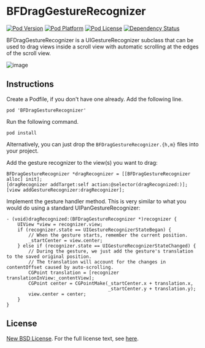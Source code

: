 # BFDragGestureRecognizer


[![Pod Version](http://img.shields.io/cocoapods/v/BFDragGestureRecognizer.svg?style=flat)](https://github.com/DrummerB/BFDragGestureRecognizer)
[![Pod Platform](http://img.shields.io/cocoapods/p/BFDragGestureRecognizer.svg?style=flat)](https://github.com/DrummerB/BFDragGestureRecognizer)
[![Pod License](http://img.shields.io/cocoapods/l/BFDragGestureRecognizer.svg?style=flat)](http://opensource.org/licenses/BSD-3-Clause)
[![Dependency Status](https://www.versioneye.com/objective-c/bfdraggesturerecognizer/badge.svg?style=flat)](https://www.versioneye.com/objective-c/bfdraggesturerecognizer)

BFDragGestureRecognizer is a UIGestureRecognizer subclass that can be used to drag views inside a scroll view with automatic scrolling at the edges of the scroll view.

![image](http://i.imgur.com/lfkzvgY.gif)



Instructions
------------

Create a Podfile, if you don't have one already. Add the following line.

    pod 'BFDragGestureRecognizer'
    
Run the following command.

    pod install
    
Alternatively, you can just drop the `BFDragGestureRecognizer.{h,m}` files into your project.

Add the gesture recognizer to the view(s) you want to drag:

	BFDragGestureRecognizer *dragRecognizer = [[BFDragGestureRecognizer alloc] init];
    [dragRecognizer addTarget:self action:@selector(dragRecognized:)];
    [view addGestureRecognizer:dragRecognizer];
    
Implement the gesture handler method. This is very similar to what you would do using a standard UIPanGestureRecognizer:

	- (void)dragRecognized:(BFDragGestureRecognizer *)recognizer {
	    UIView *view = recognizer.view;
	    if (recognizer.state == UIGestureRecognizerStateBegan) {
	        // When the gesture starts, remember the current position.
	        _startCenter = view.center;
	    } else if (recognizer.state == UIGestureRecognizerStateChanged) {
	        // During the gesture, we just add the gesture's translation to the saved original position.
	        // The translation will account for the changes in contentOffset caused by auto-scrolling.
	        CGPoint translation = [recognizer translationInView:_contentView];
	        CGPoint center = CGPointMake(_startCenter.x + translation.x, 
	        							 _startCenter.y + translation.y);
	        view.center = center;
	    } 
	}
    


License
-------

[New BSD License](http://en.wikipedia.org/wiki/BSD_licenses). For the full license text, see [here](https://raw.github.com/DrummerB/BFDragGestureRecognizer/master/LICENSE).
